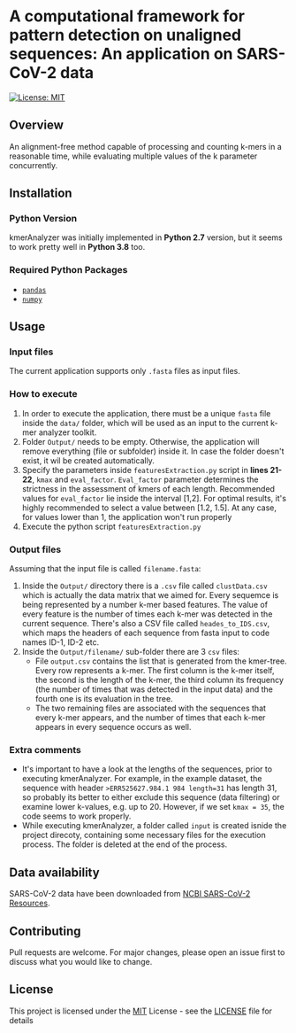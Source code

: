 
# A computational framework for pattern detection on unaligned sequences: An application on SARS-CoV-2 data

 [![License: MIT](https://img.shields.io/badge/License-MIT-yellow.svg)](https://opensource.org/licenses/MIT)

## Overview
An alignment-free method capable of processing and counting k-mers in a reasonable time, while evaluating multiple values of the k parameter concurrently.

## Installation

### Python Version
kmerAnalyzer was initially implemented in **Python 2.7** version, but it seems to work pretty well in **Python 3.8** too.

### Required Python Packages
- [`pandas`](https://pandas.pydata.org/getting_started.html) 
- [`numpy`](https://numpy.org/install/)

## Usage

### Input files
The current application supports only `.fasta` files as input files.

### How to execute
1. In order to execute the application, there must be a unique `fasta` file inside the `data/` folder, which will be used as an input to the current k-mer analyzer toolkit.
2. Folder `Output/` needs to be empty. Otherwise, the application will remove everything (file or subfolder) inside it. In case the folder doesn't exist, it wil be created automatically.
3. Specify the parameters inside `featuresExtraction.py` script in **lines 21-22**, `kmax` and `eval_factor`. `Eval_factor` parameter determines the strictness in the assessment of kmers of each length. Recommended values for `eval_factor` lie inside the interval [1,2]. For optimal results, it's highly recommended to select a value between [1.2, 1.5]. At any case, for values lower than 1, the application won't run properly
4. Execute the python script `featuresExtraction.py` 

### Output files
Assuming that the input file is called `filename.fasta`:

1. Inside the `Output/` directory there is a `.csv` file called `clustData.csv` which is actually the data matrix that we aimed for. Every sequemce is being represented by a number k-mer based features. The value of every feature is the number of times each k-mer was detected in the current sequence. There's also a CSV file called `heades_to_IDS.csv`, which maps the headers of each sequence from fasta input to code names ID-1, ID-2 etc.
2. Inside the `Output/filename/` sub-folder there are 3 `csv` files: 
   * File `output.csv` contains the list that is generated from the kmer-tree. Every row represents a k-mer. The first column is the k-mer itself, the second is the length of the k-mer, the third column its frequency (the number of times that was detected in the input data) and the fourth one is its evaluation in the tree. 
   * The two remaining files are associated with the sequences that every k-mer appears, and the number of times that each k-mer appears in every sequence occurs as well.

### Extra comments
- It's important to have a look at the lengths of the sequences, prior to executing kmerAnalyzer. For example, in the example dataset, the sequence with header `>ERR525627.984.1 984 length=31` has length 31, so probably its better to either exclude this sequence (data filtering) or examine lower k-values, e.g. up to 20. However, if we set `kmax = 35`, the code seems to work properly.
- While executing kmerAnalyzer, a folder called `input` is created isnide the project direcoty, containing some necessary files for the execution process. The folder is deleted at the end of the process.

## Data availability 

SARS-CoV-2 data have been downloaded from [NCBI SARS-CoV-2 Resources](https://www.ncbi.nlm.nih.gov/sars-cov-2/).

## Contributing

Pull requests are welcome. For major changes, please open an issue first to discuss what you would like to change.

## License

This project is licensed under the [MIT](https://opensource.org/licenses/MIT) License - see the [LICENSE](LICENSE) file for details

